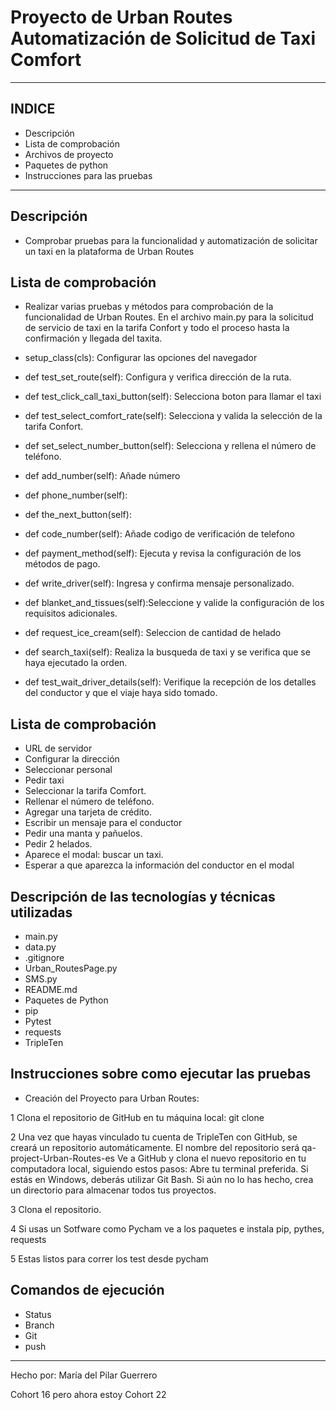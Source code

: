 # Proyecto de Urban Routes Automatización de Solicitud de Taxi Comfort
___
## INDICE

- Descripción
- Lista de comprobación
- Archivos de proyecto
- Paquetes de python
- Instrucciones para las pruebas

___
## Descripción


- Comprobar pruebas para la funcionalidad y automatización de solicitar un taxi en la plataforma de Urban Routes

## Lista de comprobación

- Realizar  varias pruebas y métodos para comprobación de la funcionalidad de Urban Routes. En el archivo main.py para la solicitud de servicio de taxi en la tarifa Confort y todo el proceso hasta la confirmación y llegada del taxita.

- setup_class(cls): Configurar las opciones del navegador
- def test_set_route(self): Configura y verifica dirección de la ruta.
- def test_click_call_taxi_button(self): Selecciona boton para llamar el taxi
- def test_select_comfort_rate(self): Selecciona y valida la selección de la tarifa Confort.
- def set_select_number_button(self): Selecciona y rellena el número de teléfono.
- def add_number(self): Añade número
- def phone_number(self): 
- def the_next_button(self): 
- def code_number(self): Añade codigo de verificación de telefono
- def payment_method(self): Ejecuta y revisa la configuración de los métodos de pago.
- def write_driver(self): Ingresa y confirma mensaje personalizado.
- def blanket_and_tissues(self):Seleccione y valide la configuración de los requisitos adicionales.
- def request_ice_cream(self): Seleccion de cantidad de helado
- def search_taxi(self): Realiza la busqueda de taxi y se verifica que se haya ejecutado la orden.
- def test_wait_driver_details(self): Verifique la recepción de los detalles del conductor y que el viaje haya sido tomado.

## Lista de comprobación 

- URL de servidor 
- Configurar la dirección 
- Seleccionar personal
- Pedir taxi
- Seleccionar la tarifa Comfort.
- Rellenar el número de teléfono.
- Agregar una tarjeta de crédito. 
- Escribir un mensaje para el conductor
- Pedir una manta y pañuelos.
- Pedir 2 helados.
- Aparece el modal:  buscar un taxi.
- Esperar a que aparezca la información del conductor en el modal 


## Descripción de las tecnologías y técnicas utilizadas

- main.py
- data.py
- .gitignore
- Urban_RoutesPage.py
- SMS.py
- README.md
- Paquetes de Python
- pip
- Pytest
- requests
- TripleTen 

## Instrucciones sobre como ejecutar las pruebas

- Creación del Proyecto para Urban Routes:


1 Clona el repositorio de GitHub en tu máquina local: git clone 

2 Una vez que hayas vinculado tu cuenta de TripleTen con GitHub, se creará un repositorio automáticamente. El nombre del repositorio será qa-project-Urban-Routes-es
Ve a GitHub y clona el nuevo repositorio en tu computadora local, siguiendo estos pasos:
Abre tu terminal preferida. Si estás en Windows, deberás utilizar Git Bash.
Si aún no lo has hecho, crea un directorio para almacenar todos tus proyectos.

3 Clona el repositorio. 

4 Si usas un Sotfware como Pycham ve a los paquetes e instala pip, pythes, requests

5 Estas listos para correr los test desde pycham


## Comandos de ejecución 

- Status
- Branch
- Git
- push



___________________
Hecho por: María del Pilar Guerrero 

Cohort 16 pero ahora estoy Cohort 22